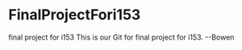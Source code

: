 FinalProjectFori153
===================

final project for i153
This is our Git for final project for i153. --Bowen
